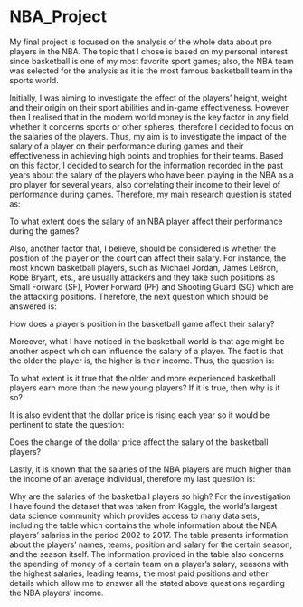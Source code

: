# NBA_Project

My final project is focused on the analysis of the whole data about pro players in the NBA. The topic that I chose is based on my personal interest since basketball is one of my most favorite sport games; also, the NBA team was selected for the analysis as it is the most famous basketball team in the sports world. 

 Initially, I was aiming to investigate the effect of the players’ height, weight and their origin on their sport abilities and in-game effectiveness. However, then I realised that in the modern world money is the key factor in any field, whether it concerns sports or other spheres, therefore I decided to focus on the salaries of the players. Thus, my aim is to investigate the impact of the salary of a player on their performance during games and their effectiveness in achieving high points and trophies for their teams. Based on this factor, I decided to search for the information recorded in the past years about the salary of the players who have been playing in the NBA as a pro player for several years, also correlating their income to their level of performance during games. Therefore, my main research question is stated as:

To what extent does the salary of an NBA player affect their performance during the games?

Also, another factor that, I believe, should be considered is whether the position of the player on the court can affect their salary. For instance, the most known basketball players, such as Michael Jordan, James LeBron, Kobe Bryant, ets., are usually attackers and they take such positions as Small Forward (SF), Power Forward (PF) and Shooting Guard (SG) which are the attacking positions. Therefore, the next question which should be answered is:

How does a player’s position in the basketball game affect their salary?

Moreover, what I have noticed in the basketball world is that age might be another aspect which can influence the salary of a player. The fact is that the older the player is, the higher is their income. Thus, the question is:

To what extent is it true that the older and more experienced basketball players earn more than the new young players? If it is true, then why is it so?

It is also evident that the dollar price is rising each year so it would be pertinent to state the question:

Does the change of the dollar price affect the salary of the basketball players?

Lastly, it is known that the salaries of the NBA players are much higher than the income of an average individual, therefore my last question is:

Why are the salaries of the basketball players so high?
For the investigation I have found the dataset that was taken from Kaggle, the world’s largest data science community which provides access to many data sets, including the table which contains the whole information about the NBA players’ salaries in the period 2002 to 2017. The table presents information about the players’ names, teams, position and salary for the certain season, and the season itself. The information provided in the table also concerns the spending of money of a certain team on a player’s salary, seasons with the highest salaries, leading teams, the most paid positions and other details which allow me to answer all the stated above questions regarding the NBA players’ income. 
